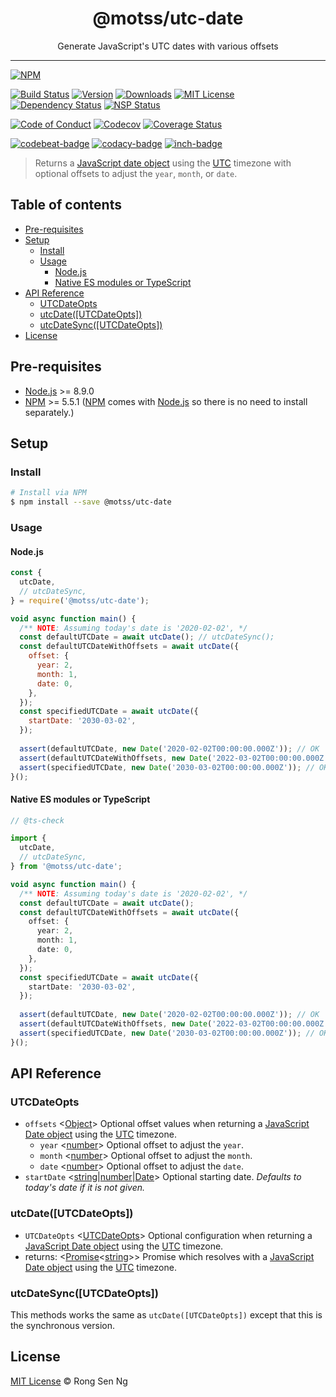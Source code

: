 <div align="center" style="text-align: center;">
  <h1 style="border-bottom: none;">@motss/utc-date</h1>

  <p>Generate JavaScript's UTC dates with various offsets</p>
</div>

<hr />

[![NPM][nodei-badge]][nodei-url]

[![Build Status][travis-badge]][travis-url]
[![Version][version-badge]][version-url]
[![Downloads][downloads-badge]][downloads-url]
[![MIT License][mit-license-badge]][mit-license-url]
[![Dependency Status][daviddm-badge]][daviddm-url]
[![NSP Status][nsp-badge]][nsp-url]

[![Code of Conduct][coc-badge]][coc-url]
[![Codecov][codecov-badge]][codecov-url]
[![Coverage Status][coveralls-badge]][coveralls-url]

[![codebeat-badge]][codebeat-url]
[![codacy-badge]][codacy-url]
[![inch-badge]][inch-url]

> Returns a [JavaScript date object][date-mdn-url] using the [UTC][utc-url] timezone with optional offsets to adjust the `year`, `month`, or `date`.

## Table of contents

  - [Pre-requisites](#pre-requisites)
  - [Setup](#setup)
    - [Install](#install)
    - [Usage](#usage)
      - [Node.js](#nodejs)
      - [Native ES modules or TypeScript](#native-es-modules-or-typescript)
  - [API Reference](#api-reference)
    - [UTCDateOpts](#utcdateopts)
    - [utcDate([UTCDateOpts])](#utcdateutcdateopts)
    - [utcDateSync([UTCDateOpts])](#utcdatesyncutcdateopts)
  - [License](#license)

## Pre-requisites

- [Node.js][node-js-url] >= 8.9.0
- [NPM][npm-url] >= 5.5.1 ([NPM][npm-url] comes with [Node.js][node-js-url] so there is no need to install separately.)

## Setup

### Install

```sh
# Install via NPM
$ npm install --save @motss/utc-date
```

### Usage

#### Node.js

```js
const {
  utcDate,
  // utcDateSync,
} = require('@motss/utc-date');

void async function main() {
  /** NOTE: Assuming today's date is '2020-02-02', */
  const defaultUTCDate = await utcDate(); // utcDateSync();
  const defaultUTCDateWithOffsets = await utcDate({
    offset: {
      year: 2,
      month: 1,
      date: 0,
    },
  });
  const specifiedUTCDate = await utcDate({
    startDate: '2030-03-02',
  });
  
  assert(defaultUTCDate, new Date('2020-02-02T00:00:00.000Z')); // OK
  assert(defaultUTCDateWithOffsets, new Date('2022-03-02T00:00:00.000Z')); // OK
  assert(specifiedUTCDate, new Date('2030-03-02T00:00:00.000Z')); // OK
}();
```

#### Native ES modules or TypeScript

```ts
// @ts-check

import {
  utcDate,
  // utcDateSync,
} from '@motss/utc-date';

void async function main() {
  /** NOTE: Assuming today's date is '2020-02-02', */
  const defaultUTCDate = await utcDate();
  const defaultUTCDateWithOffsets = await utcDate({
    offset: {
      year: 2,
      month: 1,
      date: 0,
    },
  });
  const specifiedUTCDate = await utcDate({
    startDate: '2030-03-02',
  });
  
  assert(defaultUTCDate, new Date('2020-02-02T00:00:00.000Z')); // OK
  assert(defaultUTCDateWithOffsets, new Date('2022-03-02T00:00:00.000Z')); // OK
  assert(specifiedUTCDate, new Date('2030-03-02T00:00:00.000Z')); // OK
}();
```

## API Reference

### UTCDateOpts

 - `offsets` <[Object][object-mdn-url]> Optional offset values when returning a [JavaScript Date object][date-mdn-url] using the [UTC][utc-url] timezone.
    - `year` <[number][number-mdn-url]> Optional offset to adjust the `year`.
    - `month` <[number][number-mdn-url]> Optional offset to adjust the `month`.
    - `date` <[number][number-mdn-url]> Optional offset to adjust the `date`.
- `startDate` <[string][string-mdn-url]|[number][number-mdn-url]|[Date][date-mdn-url]> Optional starting date. _Defaults to today's date if it is not given._

### utcDate([UTCDateOpts])

  - `UTCDateOpts` <[UTCDateOpts][utc-date-opts-url]> Optional configuration when returning a [JavaScript Date object][date-mdn-url] using the [UTC][utc-url] timezone.
  - returns: <[Promise][promise-mdn-url]&lt;[string][string-mdn-url]&gt;> Promise which resolves with a [JavaScript Date object][date-mdn-url] using the [UTC][utc-url] timezone.

### utcDateSync([UTCDateOpts])

This methods works the same as `utcDate([UTCDateOpts])` except that this is the synchronous version.

## License

[MIT License](https://motss.mit-license.org/) © Rong Sen Ng



[typescript-url]: https://github.com/Microsoft/TypeScript
[node-js-url]: https://nodejs.org
[npm-url]: https://www.npmjs.com
[node-releases-url]: https://nodejs.org/en/download/releases
[utc-url]: https://en.wikipedia.org/wiki/Coordinated_Universal_Time

[utc-date-opts-url]: #utcdateopts

[array-mdn-url]: https://developer.mozilla.org/en-US/docs/Web/JavaScript/Reference/Global_Objects/Array
[boolean-mdn-url]: https://developer.mozilla.org/en-US/docs/Web/JavaScript/Reference/Global_Objects/Boolean
[date-mdn-url]: https://developer.mozilla.org/en-US/docs/Web/JavaScript/Reference/Global_Objects/Date
[function-mdn-url]: https://developer.mozilla.org/en-US/docs/Web/JavaScript/Reference/Global_Objects/Function
[map-mdn-url]: https://developer.mozilla.org/en-US/docs/Web/JavaScript/Reference/Global_Objects/Map
[number-mdn-url]: https://developer.mozilla.org/en-US/docs/Web/JavaScript/Reference/Global_Objects/Number
[object-mdn-url]: https://developer.mozilla.org/en-US/docs/Web/JavaScript/Reference/Global_Objects/Object
[promise-mdn-url]: https://developer.mozilla.org/en-US/docs/Web/JavaScript/Reference/Global_Objects/Promise
[regexp-mdn-url]: https://developer.mozilla.org/en-US/docs/Web/JavaScript/Reference/Global_Objects/RegExp
[set-mdn-url]: https://developer.mozilla.org/en-US/docs/Web/JavaScript/Reference/Global_Objects/Set
[string-mdn-url]: https://developer.mozilla.org/en-US/docs/Web/JavaScript/Reference/Global_Objects/String



[nodei-badge]: https://nodei.co/npm/@motss/utc-date.png?downloads=true&downloadRank=true&stars=true

[travis-badge]: https://img.shields.io/travis/motss/utc-date.svg?style=flat-square

[version-badge]: https://img.shields.io/npm/v/@motss/utc-date.svg?style=flat-square
[downloads-badge]: https://img.shields.io/npm/dm/@motss/utc-date.svg?style=flat-square
[mit-license-badge]: https://img.shields.io/github/license/mashape/apistatus.svg?style=flat-square
[nsp-badge]: https://nodesecurity.io/orgs/motss/projects/f7a6646b-202f-4b73-ad9e-6f6eacc577de/badge?style=flat-square
[daviddm-badge]: https://img.shields.io/david/motss/utc-date.svg?style=flat-square

[coc-badge]: https://img.shields.io/badge/code%20of-conduct-ff69b4.svg?style=flat-square
[codecov-badge]: https://codecov.io/gh/motss/utc-date/branch/master/graph/badge.svg?style=flat-square
[coveralls-badge]: https://coveralls.io/repos/github/motss/utc-date/badge.svg?branch=master&style=flat-square

[codebeat-badge]: https://codebeat.co/badges/1ed02b65-dca8-45a5-8719-cdead763a617?style=flat-square
[codacy-badge]: https://api.codacy.com/project/badge/Grade/1d15da734ee5424c8981d7e3e4d74c18?style=flat-square
[inch-badge]: http://inch-ci.org/github/motss/utc-date.svg?branch=master&style=flat-square



[nodei-url]: https://nodei.co/npm/utc-date

[travis-url]: https://travis-ci.org/motss/utc-date
[version-url]: https://www.npmjs.com/package/@motss/utc-date
[downloads-url]: http://www.npmtrends.com/@motss/utc-date
[mit-license-url]: https://github.com/motss/utc-date/blob/master/LICENSE
[nsp-url]: https://nodesecurity.io/orgs/motss/projects/f7a6646b-202f-4b73-ad9e-6f6eacc577de
[daviddm-url]: https://david-dm.org/motss/utc-date

[coc-url]: https://github.com/motss/utc-date/blob/master/CODE_OF_CONDUCT.md
[codecov-url]: https://codecov.io/gh/motss/utc-date
[coveralls-url]: https://coveralls.io/github/motss/utc-date?branch=master

[codebeat-url]: https://codebeat.co/projects/github-com-motss-utc-date-master
[codacy-url]: https://www.codacy.com/app/motss/utc-date?utm_source=github.com&amp;utm_medium=referral&amp;utm_content=motss/utc-date&amp;utm_campaign=Badge_Grade
[inch-url]: http://inch-ci.org/github/motss/utc-date
